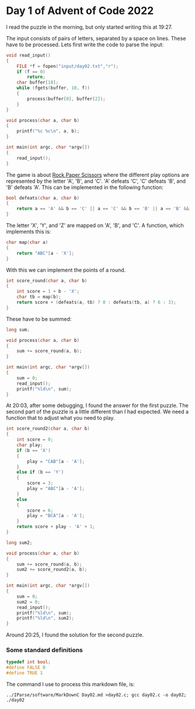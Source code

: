 # Day 1 of Advent of Code 2022

I read the puzzle in the morning, but only started writing this at 19:27.

The input consists of pairs of letters, separated by a space on lines. These
have to be processed. Lets first write the code to parse the input:
```c
void read_input()
{
    FILE *f = fopen("input/day02.txt","r");
    if (f == 0)
        return;
    char buffer[10];
    while (fgets(buffer, 10, f))
    {
        process(buffer[0], buffer[2]);
    }
}

void process(char a, char b)
{
    printf("%c %c\n", a, b);
}

int main(int argc, char *argv[])
{
    read_input();
}
```

The game is about [Rock Paper Scissors](https://en.wikipedia.org/wiki/Rock_paper_scissors)
where the different play options are represented by the letter 'A', 'B', and 'C'.
'A' defeats 'C', 'C' defeats 'B', and 'B' defeats 'A'. This can be implemented
in the following function:
```c
bool defeats(char a, char b)
{
    return a == 'A' && b == 'C' || a == 'C' && b == 'B' || a == 'B' && b == 'A';
}
```

The letter 'X', 'Y', and 'Z' are mapped on 'A', 'B', and 'C'. A function, which
implements this is:
```c
char map(char a)
{
    return "ABC"[a - 'X'];
}
```

With this we can implement the points of a round.
```c
int score_round(char a, char b)
{
    int score = 1 + b - 'X';
    char tb = map(b);
    return score + (defeats(a, tb) ? 0 : defeats(tb, a) ? 6 : 3);
}
```

These have to be summed:
```c
long sum;

void process(char a, char b)
{
    sum += score_round(a, b);
}

int main(int argc, char *argv[])
{
    sum = 0;
    read_input();
    printf("%ld\n", sum);
}
```

At 20:03, after some debugging, I found the answer for the first puzzle.
The second part of the puzzle is a little different than I had
expected. We need a function that to adjust what you need to play.
```c
int score_round2(char a, char b)
{
    int score = 0;
    char play;
    if (b == 'X')
    {
        play = "CAB"[a - 'A'];
    }
    else if (b == 'Y')
    {
        score = 3;
        play = "ABC"[a - 'A'];
    }
    else
    {
        score = 6;
        play = "BCA"[a - 'A'];
    }
    return score + play - 'A' + 1;
}

long sum2;

void process(char a, char b)
{
    sum += score_round(a, b);
    sum2 += score_round2(a, b);
}

int main(int argc, char *argv[])
{
    sum = 0;
    sum2 = 0;
    read_input();
    printf("%ld\n", sum);
    printf("%ld\n", sum2);
}
```

Around 20:25, I found the solution for the second puzzle.

### Some standard definitions

```c
typedef int bool;
#define FALSE 0
#define TRUE 1
```

The command I use to process this markdown file, is:
```
../IParse/software/MarkDownC Day02.md >day02.c; gcc day02.c -o day02; ./day02
```
